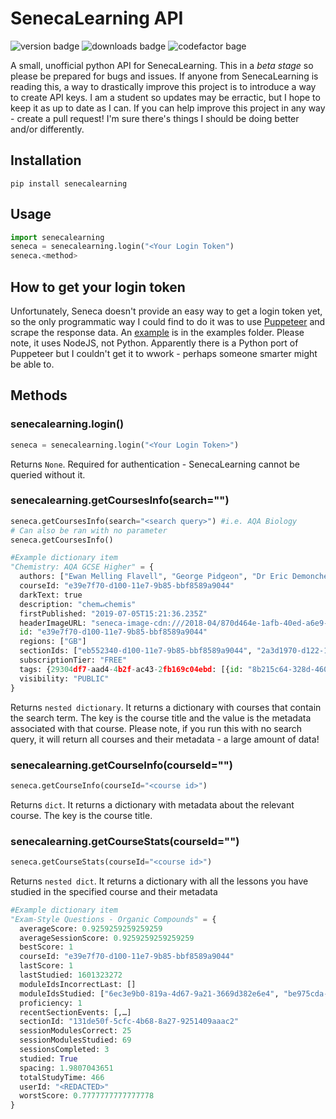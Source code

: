 # SenecaLearning API
![version badge](https://img.shields.io/pypi/v/senecalearning) ![downloads badge](https://img.shields.io/pypi/pyversions/senecalearning) ![codefactor bage](	https://img.shields.io/codefactor/grade/github/wyatt/seneca)

A small, unofficial python API for SenecaLearning. This in a *beta stage* so please be prepared for bugs and issues. If anyone from SenecaLearning is reading this, a way to drastically improve this project is to introduce a way to create API keys. I am a student so updates may be erractic, but I hope to keep it as up to date as I can. If you can help improve this project in any way - create a pull request! I'm sure there's things I should be doing better and/or differently.
 
## Installation
`pip install senecalearning`
## Usage
```python
import senecalearning
seneca = senecalearning.login("<Your Login Token")
seneca.<method>
```
## How to get your login token
Unfortunately, Seneca doesn't provide an easy way to get a login token yet, so the only programmatic way I could find to do it was to use [Puppeteer](https://github.com/puppeteer/puppeteer) and scrape the response data. An [example](../examples/loginToken/) is in the examples folder. Please note, it uses NodeJS, not Python. Apparently there is a Python port of Puppeteer but I couldn't get it to wwork - perhaps someone smarter might be able to.
## Methods
### senecalearning.login()
```python
seneca = senecalearning.login("<Your Login Token>")
```
Returns `None`. Required for authentication - SenecaLearning cannot be queried without it.

### senecalearning.getCoursesInfo(search="")
```python
seneca.getCoursesInfo(search="<search query>") #i.e. AQA Biology
# Can also be ran with no parameter
seneca.getCoursesInfo()
```
```python
#Example dictionary item
"Chemistry: AQA GCSE Higher" = {
  authors: ["Ewan Melling Flavell", "George Pidgeon", "Dr Eric Demoncheaux"]
  courseId: "e39e7f70-d100-11e7-9b85-bbf8589a9044"
  darkText: true
  description: "chem↵chemis"
  firstPublished: "2019-07-05T15:21:36.235Z"
  headerImageURL: "seneca-image-cdn:///2018-04/870d464e-1afb-40ed-a6e9-e675579a3f66/chemistry.jpg"
  id: "e39e7f70-d100-11e7-9b85-bbf8589a9044"
  regions: ["GB"]
  sectionIds: ["eb552340-d100-11e7-9b85-bbf8589a9044", "2a3d1970-d122-11e7-bce0-9d60619a6a6b",…]
  subscriptionTier: "FREE"
  tags: {29304df7-aad4-4b2f-ac43-2fb169c04ebd: [{id: "8b215c64-328d-4600-82b8-18cbe38ca289", value: "AQA"}],…}
  visibility: "PUBLIC"
}
```
Returns `nested dictionary`. It returns a dictionary with courses that contain the search term. The key is the course title and the value is the metadata associated with that course. Please note, if you run this with no search query, it will return all courses and their metadata - a large amount of data!

### senecalearning.getCourseInfo(courseId="")
```python
seneca.getCourseInfo(courseId="<course id>")
```
Returns `dict`. It returns a dictionary with metadata about the relevant course. The key is the course title.
### senecalearning.getCourseStats(courseId="")
```python
seneca.getCourseStats(courseId="<course id>")
```
Returns `nested dict`. It returns a dictionary with all the lessons you have studied in the specified course and their metadata
```python
#Example dictionary item
"Exam-Style Questions - Organic Compounds" = {
  averageScore: 0.9259259259259259
  averageSessionScore: 0.9259259259259259
  bestScore: 1
  courseId: "e39e7f70-d100-11e7-9b85-bbf8589a9044"
  lastScore: 1
  lastStudied: 1601323272
  moduleIdsIncorrectLast: []
  moduleIdsStudied: ["6ec3e9b0-819a-4d67-9a21-3669d382e6e4", "be975cda-eea5-48ad-97f3-d57bf7fa3910",…]
  proficiency: 1
  recentSectionEvents: [,…]
  sectionId: "131de50f-5cfc-4b68-8a27-9251409aaac2"
  sessionModulesCorrect: 25
  sessionModulesStudied: 69
  sessionsCompleted: 3
  studied: True
  spacing: 1.9807043651
  totalStudyTime: 466
  userId: "<REDACTED>"
  worstScore: 0.7777777777777778
}
